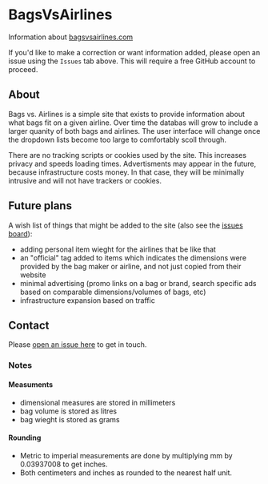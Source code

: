 # BagsVsAirlines
Information about [bagsvsairlines.com](https://bagsvsairlines.com)

If you'd like to make a correction or want information added, please open an issue using the `Issues` tab above. This will require a free GitHub account to proceed.

## About

Bags vs. Airlines is a simple site that exists to provide information about what bags fit on a given airline. Over time the databas will grow to include a larger quanity of both bags and airlines. The user interface will change once the dropdown lists become too large to comfortably scoll through.

There are no tracking scripts or cookies used by the site. This increases privacy and speeds loading times. Advertisments may appear in the future, because infrastructure costs money. In that case, they will be minimally intrusive and will not have trackers or cookies.

## Future plans

A wish list of things that might be added to the site (also see the [issues board](https://github.com/bagsvsairlines/BagsVsAirlines/labels/enhancement)):

- adding personal item wieght for the airlines that be like that
- an "official" tag added to items which indicates the dimensions were provided by the bag maker or airline, and not just copied from their website
- minimal advertising (promo links on a bag or brand, search specific ads based on comparable dimensions/volumes of bags, etc)
- infrastructure expansion based on traffic

## Contact

Please [open an issue here](https://github.com/bagsvsairlines/BagsVsAirlines/issues) to get in touch. 

### Notes

#### Measuments
- dimensional measures are stored in millimeters
- bag volume is stored as litres
- bag wieght is stored as grams

#### Rounding

- Metric to imperial measurements are done by multiplying mm by 0.03937008 to get inches.
- Both centimeters and inches as rounded to the nearest half unit.
